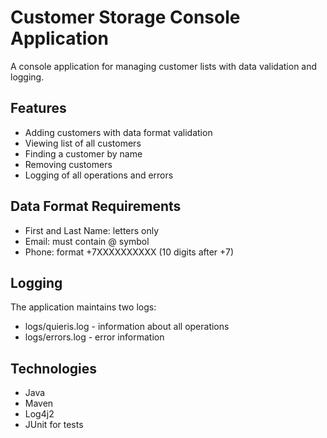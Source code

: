 # Customer Storage Console Application

A console application for managing customer lists with data validation and logging.

## Features

* Adding customers with data format validation
* Viewing list of all customers
* Finding a customer by name
* Removing customers
* Logging of all operations and errors

## Data Format Requirements

* First and Last Name: letters only
* Email: must contain @ symbol
* Phone: format +7XXXXXXXXXX (10 digits after +7)

## Logging

The application maintains two logs:
* logs/quieris.log - information about all operations
* logs/errors.log - error information

## Technologies

* Java
* Maven
* Log4j2
* JUnit for tests

